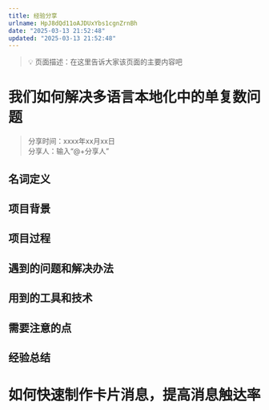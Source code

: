 ```yaml
---
title: 经验分享
urlname: HpJ8dQd11oAJDUxYbs1cgnZrnBh
date: "2025-03-13 21:52:48"
updated: "2025-03-13 21:52:48"
---
```


> 💡 页面描述：在这里告诉大家该页面的主要内容吧

# 我们如何解决多语言本地化中的单复数问题

> 分享时间：xxxx年xx月xx日  
> 分享人：输入“@+分享人”

## 名词定义

## 项目背景

## 项目过程

## 遇到的问题和解决办法

## 用到的工具和技术

## 需要注意的点

## 经验总结

# 如何快速制作卡片消息，提高消息触达率
